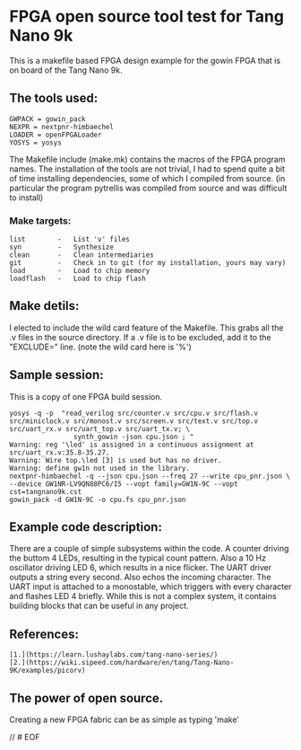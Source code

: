 # FPGA open source tool test for Tang Nano 9k

  This is a makefile based FPGA design example for the gowin FPGA
that is on board of the Tang Nano 9k.

## The tools used:

    GWPACK = gowin_pack
    NEXPR = nextpnr-himbaechel
    LOADER = openFPGALoader
    YOSYS = yosys

 The Makefile include (make.mk) contains the macros of the FPGA program names.
The installation of the tools are not trivial, I had to spend quite a bit of
time installing dependencies, some of which I compiled from source.
(in particular the program pytrellis was compiled from source and
was difficult to install)

### Make targets:

    list        -   List 'v' files
    syn         -   Synthesize
    clean       -   Clean intermediaries
    git         -   Check in to git (for my installation, yours may vary)
    load        -   Load to chip memory
    loadflash   -   Load to chip flash

## Make detils:

 I elected to include the wild card feature of the Makefile. This grabs
all the .v files in the source directory. If a .v file is to be excluded,
add it to the "EXCLUDE=" line. (note the wild card here is '%')

## Sample session:

This is a copy of one FPGA build session.

    yosys -q -p  "read_verilog src/counter.v src/cpu.v src/flash.v src/miniclock.v src/monost.v src/screen.v src/text.v src/top.v src/uart_rx.v src/uart_top.v src/uart_tx.v; \
                    synth_gowin -json cpu.json ; "
    Warning: reg '\led' is assigned in a continuous assignment at src/uart_rx.v:35.8-35.27.
    Warning: Wire top.\led [3] is used but has no driver.
    Warning: define gw1n not used in the library.
    nextpnr-himbaechel -q --json cpu.json --freq 27 --write cpu_pnr.json \
    --device GW1NR-LV9QN88PC6/I5 --vopt family=GW1N-9C --vopt cst=tangnano9k.cst
    gowin_pack -d GW1N-9C -o cpu.fs cpu_pnr.json

## Example code description:

  There are a couple of simple subsystems within the code. A counter driving
the buttom 4 LEDs, resulting in the typical count pattern. Also a 10 Hz
oscillator driving LED 6, which results in a nice flicker. The UART driver
outputs a string every second. Also echos the incoming character. The UART input
is attached to a monostable, which triggers with every character and
flashes LED 4 briefly. While this is not a complex system, it contains
building blocks that can be useful in any project.

 ## References:

    [1.](https://learn.lushaylabs.com/tang-nano-series/)
    [2.](https://wiki.sipeed.com/hardware/en/tang/Tang-Nano-9K/examples/picorv)

## The power of open source.

 Creating a new FPGA fabric can be as simple as typing 'make'

// # EOF
